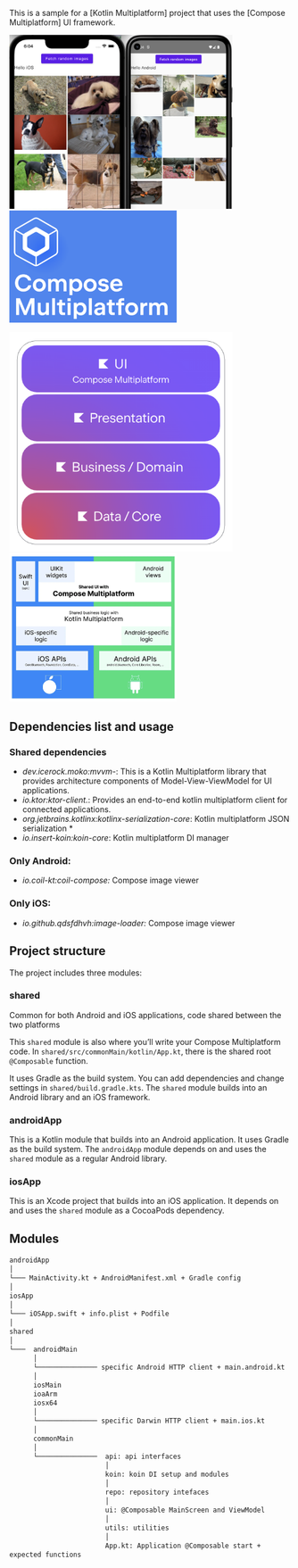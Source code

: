 This is a sample for a [Kotlin Multiplatform] project that uses the [Compose Multiplatform] UI framework.

<p float="center">
  <img width="400" alt="Screenshot" src="/readme_images/apps.png">
  <img width="300" alt="Screenshot" src="/readme_images/cm_multi.png">
</p>

<p float="left">
   <img width="400" alt="Screenshot" src="/readme_images/techstack.png">
   <img width="300" alt="Screenshot" src="/readme_images/tech_stack2.png">
</p>

## Dependencies list and usage

### Shared dependencies

* *dev.icerock.moko:mvvm-*: This is a Kotlin Multiplatform library that provides architecture components of Model-View-ViewModel for UI applications. 
* *io.ktor:ktor-client.*: Provides an end-to-end kotlin multiplatform client for connected applications. 
* *org.jetbrains.kotlinx:kotlinx-serialization-core*: Kotlin multiplatform JSON serialization *
* *io.insert-koin:koin-core*: Kotlin multiplatform DI manager

### Only Android:

* *io.coil-kt:coil-compose:* Compose image viewer

### Only iOS:

* *io.github.qdsfdhvh:image-loader:* Compose image viewer

## Project structure

The project includes three modules:

### shared

Common for both Android and iOS applications, code shared between the two platforms

This `shared` module is also where you’ll write your Compose Multiplatform code.
In `shared/src/commonMain/kotlin/App.kt`, there is the shared root `@Composable` function.

It uses Gradle as the build system. You can add dependencies and change settings in `shared/build.gradle.kts`.
The `shared` module builds into an Android library and an iOS framework.

### androidApp

This is a Kotlin module that builds into an Android application. It uses Gradle as the build system.
The `androidApp` module depends on and uses the `shared` module as a regular Android library.

### iosApp

This is an Xcode project that builds into an iOS application.
It depends on and uses the `shared` module as a CocoaPods dependency.

## Modules

```
androidApp   
│
└─── MainActivity.kt + AndroidManifest.xml + Gradle config
│
iosApp
│
└─── iOSApp.swift + info.plist + Podfile
│
shared
│
└───  androidMain
      │
      └─────────────── specific Android HTTP client + main.android.kt
      │
      iosMain
      ioaArm
      iosx64
      │
      └─────────────── specific Darwin HTTP client + main.ios.kt
      │
      commonMain
      │
      └───────────────  api: api interfaces
                        │
                        koin: koin DI setup and modules
                        │
                        repo: repository intefaces
                        │
                        ui: @Composable MainScreen and ViewModel
                        │
                        utils: utilities
                        │
                        App.kt: Application @Composable start + expected functions
```





